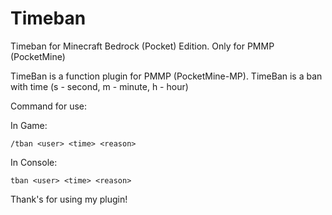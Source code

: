 # Timeban
Timeban for Minecraft Bedrock (Pocket) Edition. Only for PMMP (PocketMine)

TimeBan is a function plugin for PMMP (PocketMine-MP).
TimeBan is a ban with time (s - second, m - minute, h - hour)

Command for use:

  In Game:
  
    /tban <user> <time> <reason>
  
  In Console:
  
    tban <user> <time> <reason>


Thank's for using my plugin!
